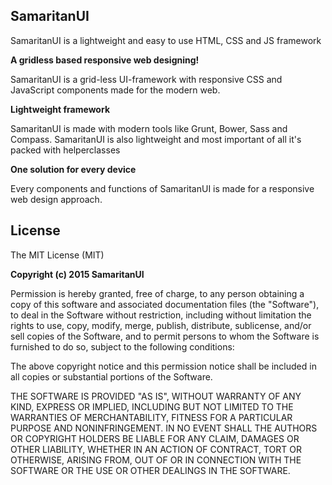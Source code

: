 ## SamaritanUI
SamaritanUI is a lightweight and easy to use HTML, CSS and JS framework

**A gridless based responsive web designing!**

SamaritanUI is a grid-less UI-framework with responsive CSS and JavaScript components made for the modern web.

**Lightweight framework**

SamaritanUI is made with modern tools like Grunt, Bower, Sass and Compass. SamaritanUI is also lightweight and most important of all it's packed with helperclasses

**One solution for every device**

Every components and functions of SamaritanUI is made for a responsive web design approach.

## License
The MIT License (MIT)

**Copyright (c) 2015 SamaritanUI**

Permission is hereby granted, free of charge, to any person obtaining a copy
of this software and associated documentation files (the "Software"), to deal
in the Software without restriction, including without limitation the rights
to use, copy, modify, merge, publish, distribute, sublicense, and/or sell
copies of the Software, and to permit persons to whom the Software is
furnished to do so, subject to the following conditions:

The above copyright notice and this permission notice shall be included in all
copies or substantial portions of the Software.

THE SOFTWARE IS PROVIDED "AS IS", WITHOUT WARRANTY OF ANY KIND, EXPRESS OR
IMPLIED, INCLUDING BUT NOT LIMITED TO THE WARRANTIES OF MERCHANTABILITY,
FITNESS FOR A PARTICULAR PURPOSE AND NONINFRINGEMENT. IN NO EVENT SHALL THE
AUTHORS OR COPYRIGHT HOLDERS BE LIABLE FOR ANY CLAIM, DAMAGES OR OTHER
LIABILITY, WHETHER IN AN ACTION OF CONTRACT, TORT OR OTHERWISE, ARISING FROM,
OUT OF OR IN CONNECTION WITH THE SOFTWARE OR THE USE OR OTHER DEALINGS IN THE
SOFTWARE.